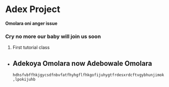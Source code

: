 
# Adex Project
**Omolara oni anger issue**
### Cry no more our baby will join us soon
1. First tutorial class
* Adekoya Omolara now Adebowale Omolara
  ---
  ```hdhsfvbffhkjgycsdfnbvfatfhyhgflfhkgofijuhygtfrdesxrdcftvgybhunjimok,lpokijuhb```
